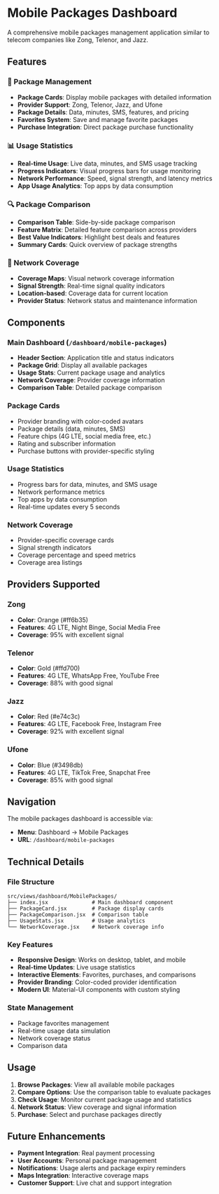 # Mobile Packages Dashboard

A comprehensive mobile packages management application similar to telecom companies like Zong, Telenor, and Jazz.

## Features

### 📱 Package Management
- **Package Cards**: Display mobile packages with detailed information
- **Provider Support**: Zong, Telenor, Jazz, and Ufone
- **Package Details**: Data, minutes, SMS, features, and pricing
- **Favorites System**: Save and manage favorite packages
- **Purchase Integration**: Direct package purchase functionality

### 📊 Usage Statistics
- **Real-time Usage**: Live data, minutes, and SMS usage tracking
- **Progress Indicators**: Visual progress bars for usage monitoring
- **Network Performance**: Speed, signal strength, and latency metrics
- **App Usage Analytics**: Top apps by data consumption

### 🔍 Package Comparison
- **Comparison Table**: Side-by-side package comparison
- **Feature Matrix**: Detailed feature comparison across providers
- **Best Value Indicators**: Highlight best deals and features
- **Summary Cards**: Quick overview of package strengths

### 📡 Network Coverage
- **Coverage Maps**: Visual network coverage information
- **Signal Strength**: Real-time signal quality indicators
- **Location-based**: Coverage data for current location
- **Provider Status**: Network status and maintenance information

## Components

### Main Dashboard (`/dashboard/mobile-packages`)
- **Header Section**: Application title and status indicators
- **Package Grid**: Display all available packages
- **Usage Stats**: Current package usage and analytics
- **Network Coverage**: Provider coverage information
- **Comparison Table**: Detailed package comparison

### Package Cards
- Provider branding with color-coded avatars
- Package details (data, minutes, SMS)
- Feature chips (4G LTE, social media free, etc.)
- Rating and subscriber information
- Purchase buttons with provider-specific styling

### Usage Statistics
- Progress bars for data, minutes, and SMS usage
- Network performance metrics
- Top apps by data consumption
- Real-time updates every 5 seconds

### Network Coverage
- Provider-specific coverage cards
- Signal strength indicators
- Coverage percentage and speed metrics
- Coverage area listings

## Providers Supported

### Zong
- **Color**: Orange (#ff6b35)
- **Features**: 4G LTE, Night Binge, Social Media Free
- **Coverage**: 95% with excellent signal

### Telenor
- **Color**: Gold (#ffd700)
- **Features**: 4G LTE, WhatsApp Free, YouTube Free
- **Coverage**: 88% with good signal

### Jazz
- **Color**: Red (#e74c3c)
- **Features**: 4G LTE, Facebook Free, Instagram Free
- **Coverage**: 92% with excellent signal

### Ufone
- **Color**: Blue (#3498db)
- **Features**: 4G LTE, TikTok Free, Snapchat Free
- **Coverage**: 85% with good signal

## Navigation

The mobile packages dashboard is accessible via:
- **Menu**: Dashboard → Mobile Packages
- **URL**: `/dashboard/mobile-packages`

## Technical Details

### File Structure
```
src/views/dashboard/MobilePackages/
├── index.jsx              # Main dashboard component
├── PackageCard.jsx        # Package display cards
├── PackageComparison.jsx  # Comparison table
├── UsageStats.jsx         # Usage analytics
└── NetworkCoverage.jsx    # Network coverage info
```

### Key Features
- **Responsive Design**: Works on desktop, tablet, and mobile
- **Real-time Updates**: Live usage statistics
- **Interactive Elements**: Favorites, purchases, and comparisons
- **Provider Branding**: Color-coded provider identification
- **Modern UI**: Material-UI components with custom styling

### State Management
- Package favorites management
- Real-time usage data simulation
- Network coverage status
- Comparison data

## Usage

1. **Browse Packages**: View all available mobile packages
2. **Compare Options**: Use the comparison table to evaluate packages
3. **Check Usage**: Monitor current package usage and statistics
4. **Network Status**: View coverage and signal information
5. **Purchase**: Select and purchase packages directly

## Future Enhancements

- **Payment Integration**: Real payment processing
- **User Accounts**: Personal package management
- **Notifications**: Usage alerts and package expiry reminders
- **Maps Integration**: Interactive coverage maps
- **Customer Support**: Live chat and support integration 